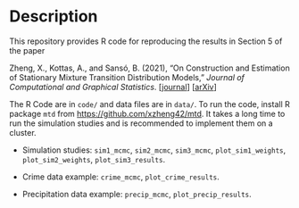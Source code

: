 # Description

This repository provides R code for reproducing the results in Section 5 of the paper

Zheng, X., Kottas, A., and Sansó, B. (2021), “On Construction and
Estimation of Stationary Mixture Transition Distribution Models,”
*Journal of Computational and Graphical Statistics*.
\[[journal](https://www.tandfonline.com/doi/full/10.1080/10618600.2021.1981342)\]
\[[arXiv](https://arxiv.org/abs/2010.12696)\]

The R Code are in `code/` and data files are in `data/`. 
To run the code, install R package `mtd` from https://github.com/xzheng42/mtd.
It takes a long time to run the simulation studies and is recommended to
implement them on a cluster. 

-   Simulation studies: `sim1_mcmc`, `sim2_mcmc`, `sim3_mcmc`,
    `plot_sim1_weights`, `plot_sim2_weights`, `plot_sim3_results`.

-   Crime data example: `crime_mcmc`, `plot_crime_results`.

-   Precipitation data example: `precip_mcmc`, `plot_precip_results`.


